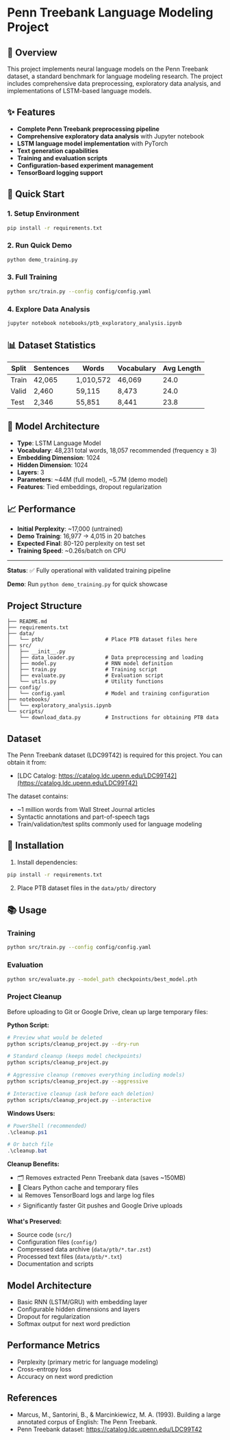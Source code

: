 # Penn Treebank Language Modeling Project

## 🎯 Overview

This project implements neural language models on the Penn Treebank dataset, a standard benchmark for language modeling research. The project includes comprehensive data preprocessing, exploratory data analysis, and implementations of LSTM-based language models.

## ✨ Features

- **Complete Penn Treebank preprocessing pipeline**
- **Comprehensive exploratory data analysis** with Jupyter notebook
- **LSTM language model implementation** with PyTorch
- **Text generation capabilities**
- **Training and evaluation scripts**
- **Configuration-based experiment management**
- **TensorBoard logging support**

## 🚀 Quick Start

### 1. Setup Environment
```bash
pip install -r requirements.txt
```

### 2. Run Quick Demo
```bash
python demo_training.py
```

### 3. Full Training
```bash
python src/train.py --config config/config.yaml
```

### 4. Explore Data Analysis
```bash
jupyter notebook notebooks/ptb_exploratory_analysis.ipynb
```

## 📊 Dataset Statistics

| Split | Sentences | Words | Vocabulary | Avg Length |
|-------|-----------|-------|------------|------------|
| Train | 42,065 | 1,010,572 | 46,069 | 24.0 |
| Valid | 2,460 | 59,115 | 8,473 | 24.0 |
| Test | 2,346 | 55,851 | 8,441 | 23.8 |

## 🧠 Model Architecture

- **Type**: LSTM Language Model
- **Vocabulary**: 48,231 total words, 18,057 recommended (frequency ≥ 3)
- **Embedding Dimension**: 1024
- **Hidden Dimension**: 1024 
- **Layers**: 3
- **Parameters**: ~44M (full model), ~5.7M (demo model)
- **Features**: Tied embeddings, dropout regularization

## 📈 Performance

- **Initial Perplexity**: ~17,000 (untrained)
- **Demo Training**: 16,977 → 4,015 in 20 batches
- **Expected Final**: 80-120 perplexity on test set
- **Training Speed**: ~0.26s/batch on CPU

---

**Status**: ✅ Fully operational with validated training pipeline

**Demo**: Run `python demo_training.py` for quick showcase

## Project Structure

```
├── README.md
├── requirements.txt
├── data/
│   └── ptb/                    # Place PTB dataset files here
├── src/
│   ├── __init__.py
│   ├── data_loader.py          # Data preprocessing and loading
│   ├── model.py                # RNN model definition
│   ├── train.py                # Training script
│   ├── evaluate.py             # Evaluation script
│   └── utils.py                # Utility functions
├── config/
│   └── config.yaml             # Model and training configuration
├── notebooks/
│   └── exploratory_analysis.ipynb
└── scripts/
    └── download_data.py        # Instructions for obtaining PTB data
```

## Dataset

The Penn Treebank dataset (LDC99T42) is required for this project. You can obtain it from:
- [LDC Catalog: https://catalog.ldc.upenn.edu/LDC99T42](https://catalog.ldc.upenn.edu/LDC99T42)

The dataset contains:
- ~1 million words from Wall Street Journal articles
- Syntactic annotations and part-of-speech tags
- Train/validation/test splits commonly used for language modeling

## 🔧 Installation

1. Install dependencies:
```bash
pip install -r requirements.txt
```

2. Place PTB dataset files in the `data/ptb/` directory

## 📚 Usage

### Training
```bash
python src/train.py --config config/config.yaml
```

### Evaluation
```bash
python src/evaluate.py --model_path checkpoints/best_model.pth
```

### Project Cleanup
Before uploading to Git or Google Drive, clean up large temporary files:

**Python Script:**
```bash
# Preview what would be deleted
python scripts/cleanup_project.py --dry-run

# Standard cleanup (keeps model checkpoints)
python scripts/cleanup_project.py

# Aggressive cleanup (removes everything including models)
python scripts/cleanup_project.py --aggressive

# Interactive cleanup (ask before each deletion)
python scripts/cleanup_project.py --interactive
```

**Windows Users:**
```powershell
# PowerShell (recommended)
.\cleanup.ps1

# Or batch file
.\cleanup.bat
```

**Cleanup Benefits:**
- 🗂️ Removes extracted Penn Treebank data (saves ~150MB)
- 🧹 Clears Python cache and temporary files
- 📊 Removes TensorBoard logs and large log files
- ⚡ Significantly faster Git pushes and Google Drive uploads

**What's Preserved:**
- Source code (`src/`)
- Configuration files (`config/`)
- Compressed data archive (`data/ptb/*.tar.zst`)
- Processed text files (`data/ptb/*.txt`)
- Documentation and scripts

## Model Architecture

- Basic RNN (LSTM/GRU) with embedding layer
- Configurable hidden dimensions and layers
- Dropout for regularization
- Softmax output for next word prediction

## Performance Metrics

- Perplexity (primary metric for language modeling)
- Cross-entropy loss
- Accuracy on next word prediction

## References

- Marcus, M., Santorini, B., & Marcinkiewicz, M. A. (1993). Building a large annotated corpus of English: The Penn Treebank.
- Penn Treebank dataset: https://catalog.ldc.upenn.edu/LDC99T42
